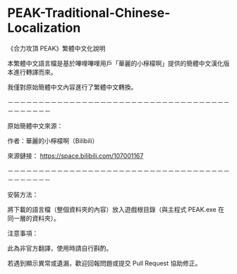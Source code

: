 # PEAK-Traditional-Chinese-Localization
《合力攻頂 PEAK》繁體中文化說明

本繁體中文語言檔是基於嗶哩嗶哩用戶「華麗的小檸檬啊」提供的簡體中文漢化版本進行轉譯而來。

我僅對原始簡體中文內容進行了繁體中文轉換。

－－－－－－－－－－－－－－－－－－－－－－－－－－－－－－－－－－－－－－－－－－－

原始簡體中文來源：

作者：華麗的小檸檬啊（Bilibili）

來源鏈接：
https://space.bilibili.com/107001167


－－－－－－－－－－－－－－－－－－－－－－－－－－－－－－－－－－－－－－－－－－－

安裝方法：

將下載的語言檔（整個資料夾的內容）放入遊戲根目錄（與主程式 PEAK.exe 在同一層的資料夾）。

注意事項：

此為非官方翻譯，使用時請自行斟酌。

若遇到顯示異常或遺漏，歡迎回報問題或提交 Pull Request 協助修正。
